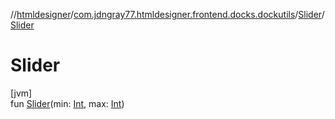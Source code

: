 //[htmldesigner](../../../index.md)/[com.jdngray77.htmldesigner.frontend.docks.dockutils](../index.md)/[Slider](index.md)/[Slider](-slider.md)

# Slider

[jvm]\
fun [Slider](-slider.md)(min: [Int](https://kotlinlang.org/api/latest/jvm/stdlib/kotlin/-int/index.html), max: [Int](https://kotlinlang.org/api/latest/jvm/stdlib/kotlin/-int/index.html))
